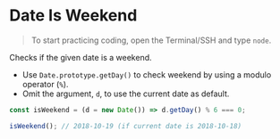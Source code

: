 # Date Is Weekend

> To start practicing coding, open the Terminal/SSH and type `node`.

Checks if the given date is a weekend.

- Use `Date.prototype.getDay()` to check weekend by using a modulo operator (`%`).
- Omit the argument, `d`, to use the current date as default.

```js
const isWeekend = (d = new Date()) => d.getDay() % 6 === 0;
```

```js
isWeekend(); // 2018-10-19 (if current date is 2018-10-18)
```
